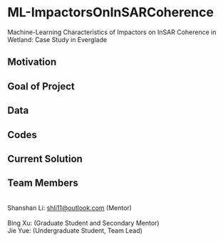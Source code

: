 # ML-ImpactorsOnInSARCoherence
Machine-Learning Characteristics of Impactors on InSAR Coherence in Wetland: Case Study in Everglade

## Motivation


## Goal of Project



## Data



## Codes



## Current Solution 


## Team Members
<br> Shanshan Li: shli11@outlook.com (Mentor)  
<br> Bing Xu:  (Graduate Student and Secondary Mentor)
<br> Jie Yue:  (Undergraduate Student, Team Lead)



